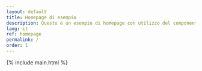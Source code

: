 ```yaml
---
layout: default
title: Homepage di esempio
description: Questo è un esempio di homepage con utilizzo del componente "hero"
lang: it
ref: homepage
permalink: /
order: 1
---
```


<!-- {% include hero.html %} -->

<main class="container my-4" markdown="1">

{% include main.html %}

</main>

